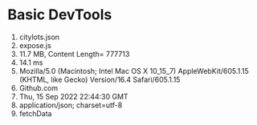 # Basic DevTools

1. citylots.json
2. expose.js
3. 11.7 MB, Content Length= 777713
4. 14.1 ms
5. Mozilla/5.0 (Macintosh; Intel Mac OS X 10_15_7) AppleWebKit/605.1.15 (KHTML, like Gecko) Version/16.4 Safari/605.1.15
6. Github.com
7. Thu, 15 Sep 2022 22:44:30 GMT
8. application/json; charset=utf-8
9. fetchData
